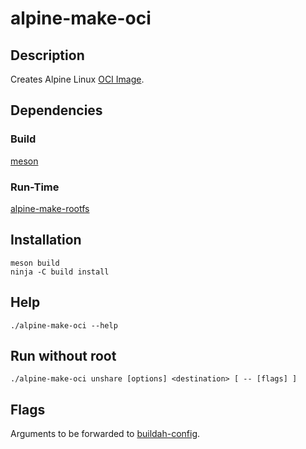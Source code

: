 # alpine-make-oci

## Description

Creates Alpine Linux [OCI Image](https://github.com/opencontainers/image-spec).

## Dependencies

### Build

[meson](https://github.com/mesonbuild/meson)

### Run-Time

[alpine-make-rootfs](https://github.com/DanielDavis5/alpine-make-rootfs)

## Installation

```
meson build
ninja -C build install
```

## Help

    ./alpine-make-oci --help

## Run without root

    ./alpine-make-oci unshare [options] <destination> [ -- [flags] ]

## Flags

Arguments to be forwarded to [buildah-config](https://github.com/containers/buildah/blob/master/docs/buildah-config.md).
